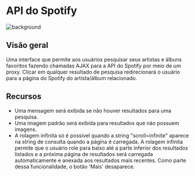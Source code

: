 #  API do Spotify

![background](https://user-images.githubusercontent.com/123118063/213928252-0d1fc303-672f-4818-9f87-c1f9a8831f52.jpg)

##  Visão geral

Uma interface que permite aos usuários pesquisar seus artistas e álbuns favoritos fazendo chamadas AJAX para a API do Spotify por meio de um proxy. Clicar em qualquer resultado de pesquisa redirecionará o usuário para a página do Spotify do artista/álbum relacionado.

##  Recursos

-    Uma mensagem será exibida se não houver resultados para uma pesquisa.
-    Uma imagem padrão será exibida para resultados que não possuem imagens.
-    A rolagem infinita só é possível quando a string "scroll=infinite" aparece na string de consulta quando a página é carregada. A rolagem infinita permite que o usuário role para baixo até a parte inferior dos resultados listados e a próxima página de resultados será carregada automaticamente e anexada aos resultados mais recentes. Como parte dessa funcionalidade, o botão 'Mais' desaparece.

